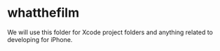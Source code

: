# whatthefilm

We will use this folder for Xcode project folders and anything related to developing for iPhone.
